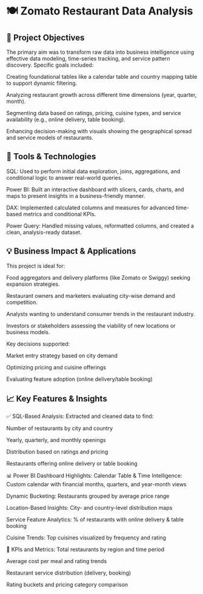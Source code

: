 
# 🍽️ Zomato Restaurant Data Analysis




## 🎯 Project Objectives
The primary aim was to transform raw data into business intelligence using effective data modeling, time-series tracking, and service pattern discovery. Specific goals included:

Creating foundational tables like a calendar table and country mapping table to support dynamic filtering.

Analyzing restaurant growth across different time dimensions (year, quarter, month).

Segmenting data based on ratings, pricing, cuisine types, and service availability (e.g., online delivery, table booking).

Enhancing decision-making with visuals showing the geographical spread and service models of restaurants.
## 🧰 Tools & Technologies
SQL: Used to perform initial data exploration, joins, aggregations, and conditional logic to answer real-world queries.

Power BI: Built an interactive dashboard with slicers, cards, charts, and maps to present insights in a business-friendly manner.

DAX: Implemented calculated columns and measures for advanced time-based metrics and conditional KPIs.

Power Query: Handled missing values, reformatted columns, and created a clean, analysis-ready dataset.
## 💡 Business Impact & Applications
This project is ideal for:

Food aggregators and delivery platforms (like Zomato or Swiggy) seeking expansion strategies.

Restaurant owners and marketers evaluating city-wise demand and competition.

Analysts wanting to understand consumer trends in the restaurant industry.

Investors or stakeholders assessing the viability of new locations or business models.

Key decisions supported:

Market entry strategy based on city demand

Optimizing pricing and cuisine offerings

Evaluating feature adoption (online delivery/table booking)
## 📈 Key Features & Insights
✅ SQL-Based Analysis:
Extracted and cleaned data to find:

Number of restaurants by city and country

Yearly, quarterly, and monthly openings

Distribution based on ratings and pricing

Restaurants offering online delivery or table booking

📊 Power BI Dashboard Highlights:
Calendar Table & Time Intelligence: Custom calendar with financial months, quarters, and year-month views

Dynamic Bucketing: Restaurants grouped by average price range

Location-Based Insights: City- and country-level distribution maps

Service Feature Analytics: % of restaurants with online delivery & table booking

Cuisine Trends: Top cuisines visualized by frequency and rating

📌 KPIs and Metrics:
Total restaurants by region and time period

Average cost per meal and rating trends

Restaurant service distribution (delivery, booking)

Rating buckets and pricing category comparison